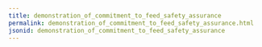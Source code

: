 ```yaml
---
title: demonstration_of_commitment_to_feed_safety_assurance
permalink: demonstration_of_commitment_to_feed_safety_assurance.html
jsonid: demonstration_of_commitment_to_feed_safety_assurance
---
```

